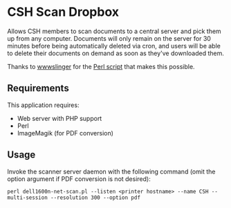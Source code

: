 # CSH Scan Dropbox
Allows CSH members to scan documents to a central server and pick them up from any computer. Documents will only remain on the server for 30 minutes before being automatically deleted via cron, and users will be able to delete their documents on demand as soon as they've downloaded them.

Thanks to [wwwslinger](https://github.com/wwwslinger) for the [Perl script](https://gist.github.com/wwwslinger/ac6b49cb991d2d5263a2) that makes this possible.

## Requirements
This application requires:
* Web server with PHP support
* Perl
* ImageMagik (for PDF conversion)

## Usage
Invoke the scanner server daemon with the following command (omit the option argument if PDF conversion is not desired):
```
perl dell1600n-net-scan.pl --listen <printer hostname> --name CSH --multi-session --resolution 300 --option pdf
```